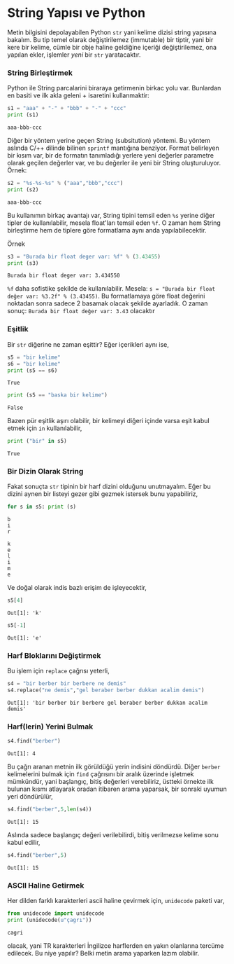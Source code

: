 # String Yapısı ve Python

Metin bilgisini depolayabilen Python `str` yani kelime dizisi string
yapısına bakalım. Bu tip temel olarak değiştirilemez (immutable) bir
tiptir, yani bir kere bir kelime, cümle bir obje haline geldiğine
içeriği değiştirilemez, ona yapılan ekler, işlemler *yeni* bir `str`
yaratacaktır.

### String Birleştirmek

Python ile String parcalarini biraraya getirmenin birkac yolu
var. Bunlardan en basiti ve ilk akla geleni + isaretini kullanmaktir:

```python
s1 = "aaa" + "-" + "bbb" + "-" + "ccc"
print (s1)
```

```text
aaa-bbb-ccc
```

Diğer bir yöntem yerine geçen String (subsitution) yöntemi. Bu yöntem
aslında C/++ dilinde bilinen `sprintf` mantığına benziyor. Format
belirleyen bir kısım var, bir de formatın tanımladığı yerlere yeni
değerler parametre olarak geçilen değerler var, ve bu değerler ile
yeni bir String oluşturuluyor. Örnek:

```python
s2 = "%s-%s-%s" % ("aaa","bbb","ccc")
print (s2)
```

```text
aaa-bbb-ccc
```

Bu kullanımın birkaç avantajı var, String tipini temsil eden `%s`
yerine diğer tipler de kullanılabilir, mesela float'ları temsil eden
`%f`. O zaman hem String birleştirme hem de tiplere göre formatlama
aynı anda yapılabilecektir.

Örnek

```python
s3 = "Burada bir float deger var: %f" % (3.43455)
print (s3)
```

```text
Burada bir float deger var: 3.434550
```

`%f` daha sofistike şekilde de kullanılabilir. Mesela: `s = "Burada
bir float değer var: %3.2f" % (3.43455)`. Bu formatlamaya göre float
değerini noktadan sonra sadece 2 basamak olacak şekilde ayarladık. O
zaman sonuç: `Burada bir float değer var: 3.43` olacaktır

### Eşitlik

Bir `str` diğerine ne zaman eşittir? Eğer içerikleri aynı ise,

```python
s5 = "bir kelime"
s6 = "bir kelime"
print (s5 == s6)
```

```text
True
```

```python
print (s5 == "baska bir kelime")
```

```text
False
```

Bazen pür eşitlik aşırı olabilir, bir kelimeyi diğeri içinde varsa eşit kabul
etmek için `in` kullanılabilir,

```python
print ("bir" in s5)
```

```text
True
```

### Bir Dizin Olarak String

Fakat sonuçta `str` tipinin bir harf dizini olduğunu unutmayalım. Eğer bu dizini
aynen bir listeyi gezer gibi gezmek istersek bunu yapabiliriz,

```python
for s in s5: print (s)
```

```text
b
i
r
 
k
e
l
i
m
e
```

Ve doğal olarak indis bazlı erişim de işleyecektir,

```python
s5[4]
```

```text
Out[1]: 'k'
```

```python
s5[-1]
```

```text
Out[1]: 'e'
```

### Harf Bloklarını Değiştirmek

Bu işlem için `replace` çağrısı yeterli,

```python
s4 = "bir berber bir berbere ne demis"
s4.replace("ne demis","gel beraber berber dukkan acalim demis")
```

```text
Out[1]: 'bir berber bir berbere gel beraber berber dukkan acalim demis'
```

### Harf(lerin) Yerini Bulmak

```python
s4.find("berber")
```

```text
Out[1]: 4
```

Bu çağrı aranan metnin ilk görüldüğü yerin indisini döndürdü. Diğer
`berber` kelimelerini bulmak için `find` çağrısını bir aralık üzerinde
işletmek mümkündür, yani başlangıç, bitiş değerleri verebiliriz,
üstteki örnekte ilk bulunan kısmı atlayarak oradan itibaren arama
yaparsak, bir sonraki uyumun yeri döndürülür,

```python
s4.find("berber",5,len(s4))
```

```text
Out[1]: 15
```

Aslında sadece başlangıç değeri verilebilirdi, bitiş verilmezse kelime sonu
kabul edilir,

```python
s4.find("berber",5)
```

```text
Out[1]: 15
```

### ASCII Haline Getirmek

Her dilden farklı karakterleri ascii haline çevirmek için, `unidecode`
paketi var,

```python
from unidecode import unidecode
print (unidecode(u"çagrı"))
```

```text
cagri
```

olacak, yani TR karakterleri İngilizce harflerden en yakın olanlarına
tercüme edilecek. Bu niye yapılır? Belki metin arama yaparken lazım
olabilir.



